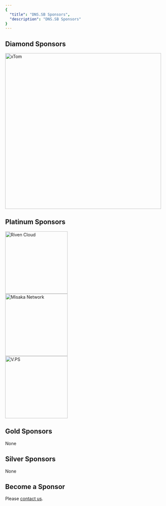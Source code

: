 ```yaml
---
{
  "title": "DNS.SB Sponsors",
  "description": "DNS.SB Sponsors"
}
---
```


## Diamond Sponsors

<a href="https://xtom.com/" target="_blank"><img src="/files/sponsors/xtom.svg" width="500" alt="xTom" /></a>

## Platinum Sponsors

<a href="https://sa.net/" target="_blank"><img src="/files/sponsors/rivencloud.png" alt="Riven Cloud" width="200" border="0" /></a><br />
<a href="https://misaka.io/" target="_blank"><img src="/files/sponsors/misaka.svg" alt="Misaka Network" width="200" border="0" /></a><br />
<a href="https://v.ps/" target="_blank"><img src="/files/sponsors/v.ps.png" alt="V.PS" width="200" border="0" /></a>

## Gold Sponsors

None

## Silver Sponsors

None

## Become a Sponsor

Please [contact us](/sponsors/sponsorship_levels/).